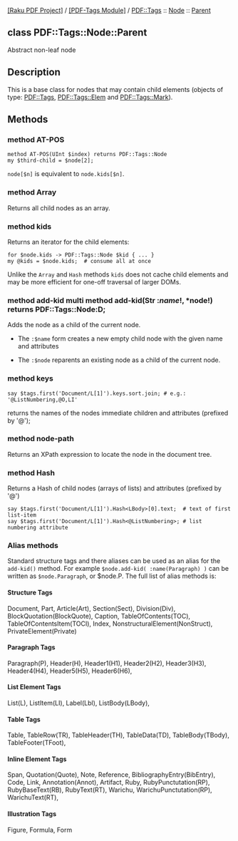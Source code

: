 [[Raku PDF Project]](https://pdf-raku.github.io)
 / [[PDF-Tags Module]](https://pdf-raku.github.io/PDF-Tags-raku)
 / [PDF::Tags](https://pdf-raku.github.io/PDF-Tags-raku/PDF/Tags)
 :: [Node](https://pdf-raku.github.io/PDF-Tags-raku/PDF/Tags/Node)
 :: [Parent](https://pdf-raku.github.io/PDF-Tags-raku/PDF/Tags/Node/Parent)

class PDF::Tags::Node::Parent
-----------------------------

Abstract non-leaf node

Description
-----------

This is a base class for nodes that may contain child elements (objects of type: [PDF::Tags](https://pdf-raku.github.io/PDF-Tags-raku/PDF/Tags), [PDF::Tags::Elem](https://pdf-raku.github.io/PDF-Tags-raku/PDF/Tags/Elem) and [PDF::Tags::Mark](https://pdf-raku.github.io/PDF-Tags-raku/PDF/Tags/Mark)).

Methods
-------

### method AT-POS

    method AT-POS(UInt $index) returns PDF::Tags::Node
    my $third-child = $node[2];

`node[$n]` is equivalent to `node.kids[$n]`.

### method Array

Returns all child nodes as an array.

### method kids

Returns an iterator for the child elements:

    for $node.kids -> PDF::Tags::Node $kid { ... }
    my @kids = $node.kids;  # consume all at once

Unlike the `Array` and `Hash` methods `kids` does not cache child elements and may be more efficient for one-off traversal of larger DOMs.

### method add-kid multi method add-kid(Str :$name!, *%atts) returns PDF::Tags::Node:D; multi method add-kid(PDF::Tags::Node:D :$node!) returns PDF::Tags::Node:D;

Adds the node as a child of the current node.

  * The `:$name` form creates a new empty child node with the given name and attributes

  * The `:$node` reparents an existing node as a child of the current node.

### method keys

    say $tags.first('Document/L[1]').keys.sort.join; # e.g.: '@ListNumbering,@O,LI'

returns the names of the nodes immediate children and attributes (prefixed by '@');

### method node-path

Returns an XPath expression to locate the node in the document tree.

### method Hash

Returns a Hash of child nodes (arrays of lists) and attributes (prefixed by '@')

    say $tags.first('Document/L[1]').Hash<LBody>[0].text;  # text of first list-item
    say $tags.first('Document/L[1]').Hash<@ListNumbering>; # list numbering attribute

### Alias methods

Standard structure tags and there aliases can be used as an alias for the `add-kid()` method. For example `$node.add-kid( :name(Paragraph) )` can be written as `$node.Paragraph`, or $node.P. The full list of alias methods is:

#### Structure Tags

Document, Part, Article(Art), Section(Sect), Division(Div), BlockQuotation(BlockQuote), Caption, TableOfContents(TOC), TableOfContentsItem(TOCI), Index, NonstructuralElement(NonStruct), PrivateElement(Private)

#### Paragraph Tags

Paragraph(P), Header(H), Header1(H1), Header2(H2), Header3(H3), Header4(H4), Header5(H5), Header6(H6),

#### List Element Tags

List(L), ListItem(LI), Label(Lbl), ListBody(LBody),

#### Table Tags

Table, TableRow(TR), TableHeader(TH), TableData(TD), TableBody(TBody), TableFooter(TFoot),

#### Inline Element Tags

Span, Quotation(Quote), Note, Reference, BibliographyEntry(BibEntry), Code, Link, Annotation(Annot), Artifact, Ruby, RubyPunctutation(RP), RubyBaseText(RB), RubyText(RT), Warichu, WarichuPunctutation(RP), WarichuText(RT),

#### Illustration Tags

Figure, Formula, Form

